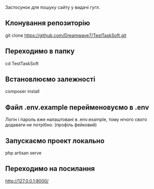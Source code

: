 Застосунок для пошуку сайту у видачі гугл.

## Клонування репозиторію

git clone https://github.com/Dreamwave7/TestTaskSoft.git

## Переходимо в папку

cd TestTaskSoft

## Встановлюємо залежності

composer install

## Файл .env.example перейменовуємо в .env 

Логін і пароль вже налаштовані в .env.example, тому нічого свого додавати не потрібно. (профіль фейковий)

## Запускаємо проект локально

php artisan serve 

## Переходимо на посилання

http://127.0.0.1:8000/
